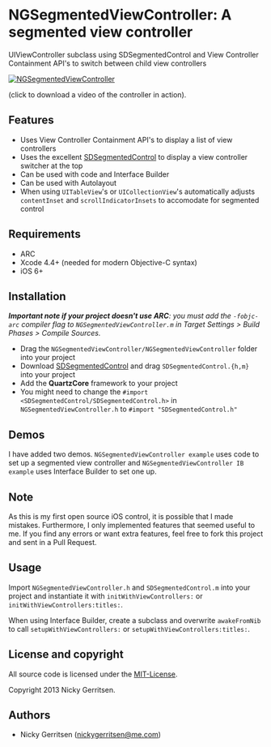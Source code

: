 # NGSegmentedViewController: A segmented view controller

UIViewController subclass using SDSegmentedControl and View Controller Containment API's to switch between child view controllers

[![NGSegmentedViewController](https://raw.github.com/nickygerritsen/NGSegmentedViewController/master/screenshot%20and%20video/NGSegmentedViewController.png)](https://raw.github.com/nickygerritsen/NGSegmentedViewController/master/screenshot%20and%20video/NGSegmentedViewController.mov)

(click to download a video of the controller in action).

## Features

- Uses View Controller Containment API's to display a list of view controllers
- Uses the excellent [SDSegmentedControl](http://github.com/rs/SDSegmentedControl) to display a view controller switcher at the top
- Can be used with code and Interface Builder
- Can be used with Autolayout
- When using `UITableView`'s or `UICollectionView`'s automatically adjusts `contentInset` and `scrollIndicatorInsets` to accomodate for segmented control

## Requirements

- ARC
- Xcode 4.4+ (needed for modern Objective-C syntax)
- iOS 6+

## Installation

_**Important note if your project doesn't use ARC**: you must add the `-fobjc-arc` compiler flag to `NGSegmentedViewController.m` in Target Settings > Build Phases > Compile Sources._

* Drag the `NGSegmentedViewController/NGSegmentedViewController` folder into your project
* Download [SDSegmentedControl](http://github.com/rs/SDSegmentedControl) and drag `SDSegmentedControl.{h,m}` into your project
* Add the **QuartzCore** framework to your project
* You might need to change the `#import <SDSegmentedControl/SDSegmentedControl.h>` in `NGSegmentedViewController.h` to `#import "SDSegmentedControl.h"`

## Demos

I have added two demos. `NGSegmentedViewController example` uses code to set up a segmented view controller and `NGSegmentedViewController IB example` uses Interface Builder to set one up.

## Note

As this is my first open source iOS control, it is possible that I made mistakes. Furthermore, I only implemented features that seemed useful to me. If you find any errors or want extra features, feel free to fork this project and sent in a Pull Request.

## Usage

Import `NGSegmentedViewController.h` and `SDSegmentedControl.m` into your project and instantiate it with `initWithViewControllers:` or `initWithViewControllers:titles:`.

When using Interface Builder, create a subclass and overwrite `awakeFromNib` to call `setupWithViewControllers:` or `setupWithViewControllers:titles:`.

## License and copyright

All source code is licensed under the [MIT-License](https://raw.github.com/nickygerritsen/NGSegmentedViewController/master/LICENSE).

Copyright 2013 Nicky Gerritsen.

## Authors

- Nicky Gerritsen (<nickygerritsen@me.com>)